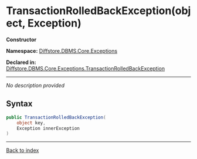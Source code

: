 # TransactionRolledBackException(object, Exception)

**Constructor**

**Namespace:** [Diffstore.DBMS.Core.Exceptions](Diffstore.DBMS.Core.Exceptions.md)

**Declared in:** [Diffstore.DBMS.Core.Exceptions.TransactionRolledBackException](Diffstore.DBMS.Core.Exceptions.TransactionRolledBackException.md)

------


*No description provided*

## Syntax

```csharp
public TransactionRolledBackException(
	object key,
	Exception innerException
)
```

------

[Back to index](index.md)